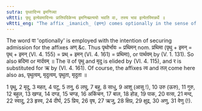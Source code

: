 ```yaml
---
sutra: पृथ्वादिभ्य इमनिज्वा
vRtti: पृथु इत्येवमादिभ्यः प्रातिपदिकेभ्य इमनिच्प्रत्ययो भवति वा, तस्य भाव इत्येतस्मिन्नर्थे ॥
vRtti_eng: "The affix _imanich_ (इमन्) comes optionally in the sense of 'nature thereof', after the words _prithu_ &c."
---
```

The word वा 'optionally' is employed with the intention of securing admission for the affixes अण् &c. Thus पृथोर्भावः = प्रथिमन् nom. प्रथिमा (पृथु + इमन् = पृथ् + इमन् (VI. 4. 155) = प्रथ् + इमन् (VI. 4. 161) = प्रथिमा), or पार्थवम् by (V. 1. 131). So also म्रदिमा or मार्दवम् ॥ The उ of पृथु and मृदु is elided by (VI. 4. 115), and र is substituted for ऋ by (VI. 4. 161). Of course, the affixes त्व and तल् come here also as, पृथुत्वम्, मृदुत्वम्, पृथुता, मृदुता ॥

1 पृथु, 2 मृदु, 3 महत्, 4 पटु, 5 तनु, 6 लघु, 7 बहु, 8 साधु, 9 आशु (आसु !), 10 उरु (ऊरु), 11 गुरु, 12 बहुल, 13 खण्ड, 14 दण्ड, 15 चण्ड, 16 अकिंचन, 17 बाल, 18 होड, 19 पाक, 20 वत्स, 21 मन्द, 22 स्वादु, 23 हृस्व, 24 दीर्घ, 25 प्रिय, 26 वृष, 27 ऋजु, 28 क्षिप्र, 29 क्षुद्र, 30 अणु, 31 वेणु (!).
